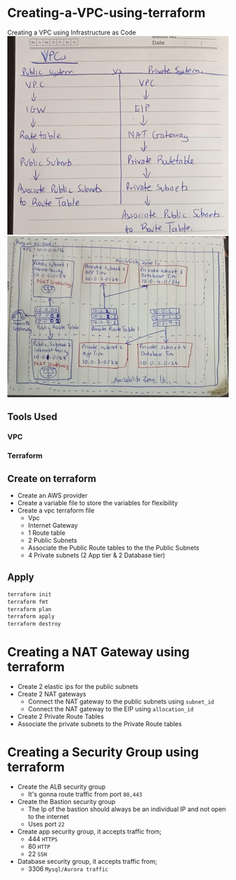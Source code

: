 # Creating-a-VPC-using-terraform
Creating a VPC using Infrastructure as Code
![Alt text](/images/vpcpic.jpg?raw=true "The difference between Private and Public Subnets")
![Alt text](/images/vpc-architecture.jpg?raw=true "The architectural design of the VPC")


## Tools Used 
### VPC
### Terraform 
## Create on terraform
- Create an AWS provider  
- Create a variable file to store the variables for flexibility
- Create a vpc terraform file 
  - Vpc 
  - Internet Gateway
  - 1 Route table
  - 2 Public Subnets
  - Associate the Public Route tables to the the Public Subnets
  - 4 Private subnets (2 App tier & 2 Database tier)
## Apply
```sh
terraform init
terraform fmt
terraform plan
terraform apply
terraform destroy
```
# Creating a NAT Gateway using terraform
- Create 2 elastic ips for the public subnets
- Create 2 NAT gateways
   - Connect the NAT gateway to the public subnets using `subnet_id`
   - Connect the NAT gateway to the EIP using `allocation_id`
- Create 2 Private Route Tables
- Associate the private subnets to the Private Route tables 

# Creating a Security Group using terraform
- Create the ALB security group
  - It's gonna route traffic from port `80,443`
- Create the Bastion security group
  - The Ip of the bastion should always be an individual IP and not open to the internet 
  - Uses port `22`
- Create app security group, it accepts traffic from;
  - 444 `HTTPS`
  - 80 `HTTP`
  - 22 `SSH`
- Database security group, it accepts traffic from;
  - 3306 `Mysql/Aurora traffic`



